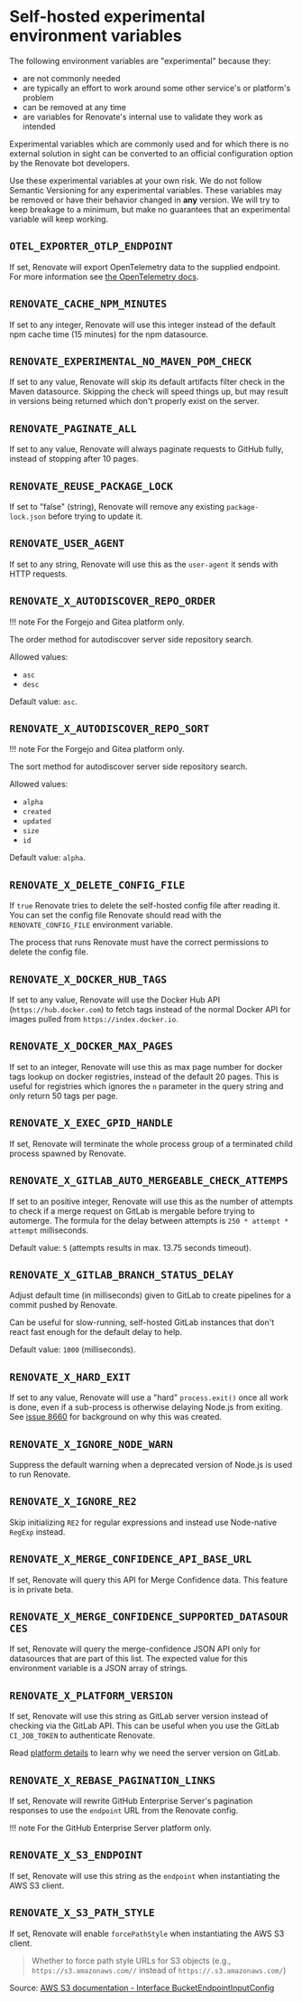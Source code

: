 # Self-hosted experimental environment variables

The following environment variables are "experimental" because they:

- are not commonly needed
- are typically an effort to work around some other service's or platform's problem
- can be removed at any time
- are variables for Renovate's internal use to validate they work as intended

Experimental variables which are commonly used and for which there is no external solution in sight can be converted to an official configuration option by the Renovate bot developers.

Use these experimental variables at your own risk.
We do not follow Semantic Versioning for any experimental variables.
These variables may be removed or have their behavior changed in **any** version.
We will try to keep breakage to a minimum, but make no guarantees that an experimental variable will keep working.

## `OTEL_EXPORTER_OTLP_ENDPOINT`

If set, Renovate will export OpenTelemetry data to the supplied endpoint.
For more information see [the OpenTelemetry docs](opentelemetry.md).

## `RENOVATE_CACHE_NPM_MINUTES`

If set to any integer, Renovate will use this integer instead of the default npm cache time (15 minutes) for the npm datasource.

## `RENOVATE_EXPERIMENTAL_NO_MAVEN_POM_CHECK`

If set to any value, Renovate will skip its default artifacts filter check in the Maven datasource.
Skipping the check will speed things up, but may result in versions being returned which don't properly exist on the server.

## `RENOVATE_PAGINATE_ALL`

If set to any value, Renovate will always paginate requests to GitHub fully, instead of stopping after 10 pages.

## `RENOVATE_REUSE_PACKAGE_LOCK`

If set to "false" (string), Renovate will remove any existing `package-lock.json` before trying to update it.

## `RENOVATE_USER_AGENT`

If set to any string, Renovate will use this as the `user-agent` it sends with HTTP requests.

## `RENOVATE_X_AUTODISCOVER_REPO_ORDER`

<!-- prettier-ignore -->
!!! note
    For the Forgejo and Gitea platform only.

The order method for autodiscover server side repository search.

Allowed values:

- `asc`
- `desc`

Default value: `asc`.

## `RENOVATE_X_AUTODISCOVER_REPO_SORT`

<!-- prettier-ignore -->
!!! note
    For the Forgejo and Gitea platform only.

The sort method for autodiscover server side repository search.

Allowed values:

- `alpha`
- `created`
- `updated`
- `size`
- `id`

Default value: `alpha`.

## `RENOVATE_X_DELETE_CONFIG_FILE`

If `true` Renovate tries to delete the self-hosted config file after reading it.
You can set the config file Renovate should read with the `RENOVATE_CONFIG_FILE` environment variable.

The process that runs Renovate must have the correct permissions to delete the config file.

## `RENOVATE_X_DOCKER_HUB_TAGS`

If set to any value, Renovate will use the Docker Hub API (`https://hub.docker.com`) to fetch tags instead of the normal Docker API for images pulled from `https://index.docker.io`.

## `RENOVATE_X_DOCKER_MAX_PAGES`

If set to an integer, Renovate will use this as max page number for docker tags lookup on docker registries, instead of the default 20 pages.
This is useful for registries which ignores the `n` parameter in the query string and only return 50 tags per page.

## `RENOVATE_X_EXEC_GPID_HANDLE`

If set, Renovate will terminate the whole process group of a terminated child process spawned by Renovate.

## `RENOVATE_X_GITLAB_AUTO_MERGEABLE_CHECK_ATTEMPS`

If set to an positive integer, Renovate will use this as the number of attempts to check if a merge request on GitLab is mergable before trying to automerge.
The formula for the delay between attempts is `250 * attempt * attempt` milliseconds.

Default value: `5` (attempts results in max. 13.75 seconds timeout).

## `RENOVATE_X_GITLAB_BRANCH_STATUS_DELAY`

Adjust default time (in milliseconds) given to GitLab to create pipelines for a commit pushed by Renovate.

Can be useful for slow-running, self-hosted GitLab instances that don't react fast enough for the default delay to help.

Default value: `1000` (milliseconds).

## `RENOVATE_X_HARD_EXIT`

If set to any value, Renovate will use a "hard" `process.exit()` once all work is done, even if a sub-process is otherwise delaying Node.js from exiting.
See [issue 8660](https://github.com/renovatebot/renovate/issues/8660) for background on why this was created.

## `RENOVATE_X_IGNORE_NODE_WARN`

Suppress the default warning when a deprecated version of Node.js is used to run Renovate.

## `RENOVATE_X_IGNORE_RE2`

Skip initializing `RE2` for regular expressions and instead use Node-native `RegExp` instead.

## `RENOVATE_X_MERGE_CONFIDENCE_API_BASE_URL`

If set, Renovate will query this API for Merge Confidence data.
This feature is in private beta.

## `RENOVATE_X_MERGE_CONFIDENCE_SUPPORTED_DATASOURCES`

If set, Renovate will query the merge-confidence JSON API only for datasources that are part of this list.
The expected value for this environment variable is a JSON array of strings.

## `RENOVATE_X_PLATFORM_VERSION`

If set, Renovate will use this string as GitLab server version instead of checking via the GitLab API.
This can be useful when you use the GitLab `CI_JOB_TOKEN` to authenticate Renovate.

Read [platform details](modules/platform/gitlab/index.md) to learn why we need the server version on GitLab.

## `RENOVATE_X_REBASE_PAGINATION_LINKS`

If set, Renovate will rewrite GitHub Enterprise Server's pagination responses to use the `endpoint` URL from the Renovate config.

<!-- prettier-ignore -->
!!! note
    For the GitHub Enterprise Server platform only.

## `RENOVATE_X_S3_ENDPOINT`

If set, Renovate will use this string as the `endpoint` when instantiating the AWS S3 client.

## `RENOVATE_X_S3_PATH_STYLE`

If set, Renovate will enable `forcePathStyle` when instantiating the AWS S3 client.

> Whether to force path style URLs for S3 objects (e.g., `https://s3.amazonaws.com//` instead of `https://.s3.amazonaws.com/`)

Source: [AWS S3 documentation - Interface BucketEndpointInputConfig](https://docs.aws.amazon.com/AWSJavaScriptSDK/v3/latest/clients/client-s3/interfaces/bucketendpointinputconfig.html)
